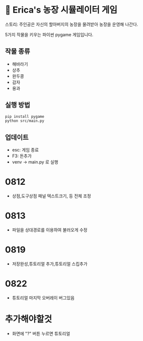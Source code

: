 
# 🌱 Erica's 농장 시뮬레이터 게임

스토리: 주인공은 자신의 할아버지의 농장을 물려받아 농장을 운영해 나간다.

5가지 작물을 키우는 파이썬 pygame 게임입니다.

## 작물 종류
- 해바라기
- 상추
- 완두콩
- 감자
- 용과
  
## 실행 방법
```bash
pip install pygame
python src/main.py
```

## 업데이트
- esc: 게임 종료
- F3: 돈추가
- venv -> main.py 로 실행 

# 0812
- 상점,도구상점 패널 텍스트크기, 등 전체 조정

# 0813
- 파일을 상대경로를 이용하여 불러오게 수정

# 0819
- 저장완성,튜토리얼 추가,튜토리얼 스킵추가

# 0822
- 튜토리얼 마지막 오버레이 버그있음

# 추가해야할것
- 화면에 "?" 버튼 누르면 튜토리얼
